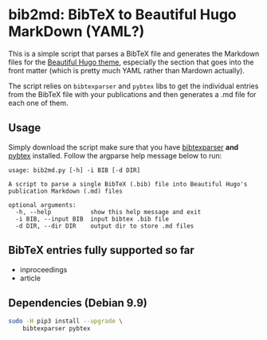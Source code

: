 # bib2md: BibTeX to Beautiful Hugo MarkDown (YAML?)

This is a simple script that parses a BibTeX file and generates the Markdown
files for the 
[Beautiful Hugo theme](https://github.com/halogenica/beautifulhugo/), especially
the section that goes into the front matter (which is pretty much YAML rather
than Mardown actually).

The script relies on `bibtexparser` and `pybtex` libs to get the individual
entries from the BibTeX file with your publications and then generates a .md
file for each one of them.

## Usage

Simply download the script make sure that you have
[bibtexparser](https://github.com/sciunto-org/python-bibtexparser) **and** 
[pybtex](https://pybtex.org/) installed. Follow the argparse help message below
to run:

```
usage: bib2md.py [-h] -i BIB [-d DIR]

A script to parse a single BibTeX (.bib) file into Beautiful Hugo's
publication Markdown (.md) files

optional arguments:
  -h, --help           show this help message and exit
  -i BIB, --input BIB  input bibtex .bib file
  -d DIR, --dir DIR    output dir to store .md files
```

## BibTeX entries fully supported so far
- inproceedings
- article
  
## Dependencies (Debian 9.9)
```bash
sudo -H pip3 install --upgrade \
    bibtexparser pybtex 
```
